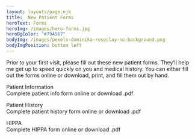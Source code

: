 ```yaml
---
layout: layouts/page.njk
title:  New Patient Forms
heroText: Forms
heroImg: /images/hero-forms.jpg
heroBgColor: "#79A567"
bodyImg: /images/pexels-dominika-roseclay-no-background.png
bodyImgPosition: bottom left
---
```


Prior to your first visit, please fill out these new patient forms. They’ll help me get up to speed quickly on you and medical history. You can either fill out the forms online or download, print, and fill them out by hand.


Patient Information   
Complete patient info form online or
download .pdf

Patient History   
Complete patient history form online or
download .pdf

HIPPA   
Complete HIPPA form online or
download .pdf

